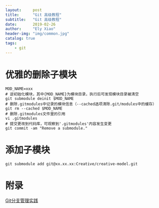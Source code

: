 ```yaml
---
layout:     post
title:      "Git 高级教程"
subtitle:   "Git 高级教程"
date:       2019-02-26
author:     "Ely Xiao"
header-img: "img/common.jpg"
catalog: true
tags:
    - git
---
```


# 优雅的删除子模块
```
MOD_NAME=xxx
# 逆初始化模块，其中{MOD_NAME}为模块目录，执行后可发现模块目录被清空
git submodule deinit $MOD_NAME
# 删除.gitmodules中记录的模块信息（--cached选项清除.git/modules中的缓存）
git rm --cached $MOD_NAME
# 删除.gitmodules文件里的引用
vi .gitmodules
# 提交更改到代码库，可观察到'.gitmodules'内容发生变更
git commit -am "Remove a submodule." 
```


# 添加子模块
```
git submodule add git@xx.xx.xx:Creative/creative-model.git
```


# 附录
[Git分支管理实践](https://gitee.com/oschina/gitee_best_practices/blob/master/%E4%BB%A3%E7%A0%81%E7%AE%A1%E7%90%86/Git%E5%88%86%E6%94%AF%E7%AE%A1%E7%90%86%E5%AE%9E%E8%B7%B5.md#)

